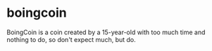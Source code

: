 # boingcoin
BoingCoin is a coin created by a 15-year-old with too much time and nothing to do, so don't expect much, but do.
